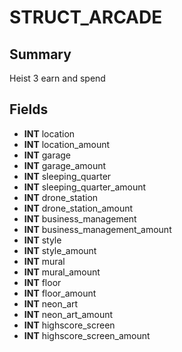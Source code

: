 # STRUCT_ARCADE

## Summary
Heist 3 earn and spend

## Fields
* **INT** location
* **INT** location_amount
* **INT** garage
* **INT** garage_amount
* **INT** sleeping_quarter
* **INT** sleeping_quarter_amount
* **INT** drone_station
* **INT** drone_station_amount
* **INT** business_management
* **INT** business_management_amount
* **INT** style
* **INT** style_amount
* **INT** mural
* **INT** mural_amount
* **INT** floor
* **INT** floor_amount
* **INT** neon_art
* **INT** neon_art_amount
* **INT** highscore_screen
* **INT** highscore_screen_amount